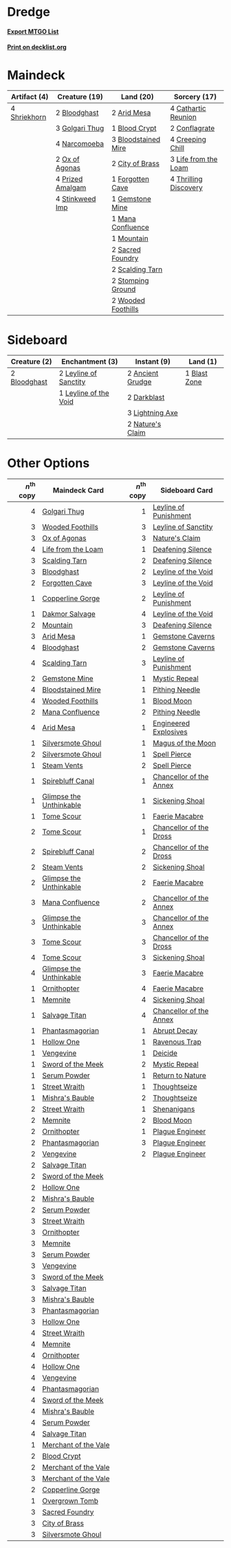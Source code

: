 # Dredge

#### [Export MTGO List](../collection/Dredge/Dredge.txt)
#### [Print on decklist.org](http://decklist.org/?deckmain=2%09Arid%20Mesa%0A1%09Blood%20Crypt%0A2%09Bloodghast%0A3%09Bloodstained%20Mire%0A4%09Cathartic%20Reunion%0A2%09City%20of%20Brass%0A2%09Conflagrate%0A4%09Creeping%20Chill%0A1%09Forgotten%20Cave%0A1%09Gemstone%20Mine%0A3%09Golgari%20Thug%0A3%09Life%20from%20the%20Loam%0A1%09Mana%20Confluence%0A1%09Mountain%0A4%09Narcomoeba%0A2%09Ox%20of%20Agonas%0A4%09Prized%20Amalgam%0A2%09Sacred%20Foundry%0A2%09Scalding%20Tarn%0A4%09Shriekhorn%0A4%09Stinkweed%20Imp%0A2%09Stomping%20Ground%0A4%09Thrilling%20Discovery%0A2%09Wooded%20Foothills&deckside=2%09Ancient%20Grudge%0A1%09Blast%20Zone%0A2%09Bloodghast%0A2%09Darkblast%0A2%09Leyline%20of%20Sanctity%0A1%09Leyline%20of%20the%20Void%0A3%09Lightning%20Axe%0A2%09Nature's%20Claim)
# Maindeck

|                                     Artifact (4)                                      |                                       Creature (19)                                       |                                          Land (20)                                           |                                          Sorcery (17)                                          |
|---------------------------------------------------------------------------------------|-------------------------------------------------------------------------------------------|----------------------------------------------------------------------------------------------|------------------------------------------------------------------------------------------------|
|4 [Shriekhorn](http://gatherer.wizards.com/Pages/Card/Details.aspx?multiverseid=213786)|2 [Bloodghast](http://gatherer.wizards.com/Pages/Card/Details.aspx?multiverseid=438648)    |2 [Arid Mesa](http://gatherer.wizards.com/Pages/Card/Details.aspx?multiverseid=405092)        |4 [Cathartic Reunion](http://gatherer.wizards.com/Pages/Card/Details.aspx?multiverseid=417682)  |
|                                                                                       |3 [Golgari Thug](http://gatherer.wizards.com/Pages/Card/Details.aspx?multiverseid=292953)  |1 [Blood Crypt](http://gatherer.wizards.com/Pages/Card/Details.aspx?multiverseid=97102)       |2 [Conflagrate](http://gatherer.wizards.com/Pages/Card/Details.aspx?multiverseid=114909)        |
|                                                                                       |4 [Narcomoeba](http://gatherer.wizards.com/Pages/Card/Details.aspx?multiverseid=136140)    |3 [Bloodstained Mire](http://gatherer.wizards.com/Pages/Card/Details.aspx?multiverseid=405094)|4 [Creeping Chill](http://gatherer.wizards.com/Pages/Card/Details.aspx?multiverseid=452816)     |
|                                                                                       |2 [Ox of Agonas](http://gatherer.wizards.com/Pages/Card/Details.aspx?multiverseid=476398)  |2 [City of Brass](http://gatherer.wizards.com/Pages/Card/Details.aspx?multiverseid=4178)      |3 [Life from the Loam](http://gatherer.wizards.com/Pages/Card/Details.aspx?multiverseid=338409) |
|                                                                                       |4 [Prized Amalgam](http://gatherer.wizards.com/Pages/Card/Details.aspx?multiverseid=410014)|1 [Forgotten Cave](http://gatherer.wizards.com/Pages/Card/Details.aspx?multiverseid=376344)   |4 [Thrilling Discovery](http://gatherer.wizards.com/Pages/Card/Details.aspx?multiverseid=513735)|
|                                                                                       |4 [Stinkweed Imp](http://gatherer.wizards.com/Pages/Card/Details.aspx?multiverseid=193870) |1 [Gemstone Mine](http://gatherer.wizards.com/Pages/Card/Details.aspx?multiverseid=109761)    |                                                                                                |
|                                                                                       |                                                                                           |1 [Mana Confluence](http://gatherer.wizards.com/Pages/Card/Details.aspx?multiverseid=409573)  |                                                                                                |
|                                                                                       |                                                                                           |1 [Mountain](http://gatherer.wizards.com/Pages/Card/Details.aspx?multiverseid=439859)         |                                                                                                |
|                                                                                       |                                                                                           |2 [Sacred Foundry](http://gatherer.wizards.com/Pages/Card/Details.aspx?multiverseid=405106)   |                                                                                                |
|                                                                                       |                                                                                           |2 [Scalding Tarn](http://gatherer.wizards.com/Pages/Card/Details.aspx?multiverseid=405107)    |                                                                                                |
|                                                                                       |                                                                                           |2 [Stomping Ground](http://gatherer.wizards.com/Pages/Card/Details.aspx?multiverseid=405110)  |                                                                                                |
|                                                                                       |                                                                                           |2 [Wooded Foothills](http://gatherer.wizards.com/Pages/Card/Details.aspx?multiverseid=405116) |                                                                                                |


# Sideboard

|                                     Creature (2)                                      |                                        Enchantment (3)                                         |                                        Instant (9)                                        |                                       Land (1)                                        |
|---------------------------------------------------------------------------------------|------------------------------------------------------------------------------------------------|-------------------------------------------------------------------------------------------|---------------------------------------------------------------------------------------|
|2 [Bloodghast](http://gatherer.wizards.com/Pages/Card/Details.aspx?multiverseid=438648)|2 [Leyline of Sanctity](http://gatherer.wizards.com/Pages/Card/Details.aspx?multiverseid=204993)|2 [Ancient Grudge](http://gatherer.wizards.com/Pages/Card/Details.aspx?multiverseid=235600)|1 [Blast Zone](http://gatherer.wizards.com/Pages/Card/Details.aspx?multiverseid=461171)|
|                                                                                       |1 [Leyline of the Void](http://gatherer.wizards.com/Pages/Card/Details.aspx?multiverseid=107682)|2 [Darkblast](http://gatherer.wizards.com/Pages/Card/Details.aspx?multiverseid=456055)     |                                                                                       |
|                                                                                       |                                                                                                |3 [Lightning Axe](http://gatherer.wizards.com/Pages/Card/Details.aspx?multiverseid=409925) |                                                                                       |
|                                                                                       |                                                                                                |2 [Nature's Claim](http://gatherer.wizards.com/Pages/Card/Details.aspx?multiverseid=382316)|                                                                                       |


# Other Options

|*n*<sup>th</sup> copy|                                          Maindeck Card                                           |*n*<sup>th</sup> copy|                                          Sideboard Card                                          |
|--------------------:|--------------------------------------------------------------------------------------------------|--------------------:|--------------------------------------------------------------------------------------------------|
|                    4|[Golgari Thug](http://gatherer.wizards.com/Pages/Card/Details.aspx?multiverseid=292953)           |                    1|[Leyline of Punishment](http://gatherer.wizards.com/Pages/Card/Details.aspx?multiverseid=205018)  |
|                    3|[Wooded Foothills](http://gatherer.wizards.com/Pages/Card/Details.aspx?multiverseid=405116)       |                    3|[Leyline of Sanctity](http://gatherer.wizards.com/Pages/Card/Details.aspx?multiverseid=204993)    |
|                    3|[Ox of Agonas](http://gatherer.wizards.com/Pages/Card/Details.aspx?multiverseid=476398)           |                    3|[Nature's Claim](http://gatherer.wizards.com/Pages/Card/Details.aspx?multiverseid=382316)         |
|                    4|[Life from the Loam](http://gatherer.wizards.com/Pages/Card/Details.aspx?multiverseid=338409)     |                    1|[Deafening Silence](http://gatherer.wizards.com/Pages/Card/Details.aspx?multiverseid=472972)      |
|                    3|[Scalding Tarn](http://gatherer.wizards.com/Pages/Card/Details.aspx?multiverseid=405107)          |                    2|[Deafening Silence](http://gatherer.wizards.com/Pages/Card/Details.aspx?multiverseid=472972)      |
|                    3|[Bloodghast](http://gatherer.wizards.com/Pages/Card/Details.aspx?multiverseid=438648)             |                    2|[Leyline of the Void](http://gatherer.wizards.com/Pages/Card/Details.aspx?multiverseid=107682)    |
|                    2|[Forgotten Cave](http://gatherer.wizards.com/Pages/Card/Details.aspx?multiverseid=376344)         |                    3|[Leyline of the Void](http://gatherer.wizards.com/Pages/Card/Details.aspx?multiverseid=107682)    |
|                    1|[Copperline Gorge](http://gatherer.wizards.com/Pages/Card/Details.aspx?multiverseid=209408)       |                    2|[Leyline of Punishment](http://gatherer.wizards.com/Pages/Card/Details.aspx?multiverseid=205018)  |
|                    1|[Dakmor Salvage](http://gatherer.wizards.com/Pages/Card/Details.aspx?multiverseid=292984)         |                    4|[Leyline of the Void](http://gatherer.wizards.com/Pages/Card/Details.aspx?multiverseid=107682)    |
|                    2|[Mountain](http://gatherer.wizards.com/Pages/Card/Details.aspx?multiverseid=439859)               |                    3|[Deafening Silence](http://gatherer.wizards.com/Pages/Card/Details.aspx?multiverseid=472972)      |
|                    3|[Arid Mesa](http://gatherer.wizards.com/Pages/Card/Details.aspx?multiverseid=405092)              |                    1|[Gemstone Caverns](http://gatherer.wizards.com/Pages/Card/Details.aspx?multiverseid=122094)       |
|                    4|[Bloodghast](http://gatherer.wizards.com/Pages/Card/Details.aspx?multiverseid=438648)             |                    2|[Gemstone Caverns](http://gatherer.wizards.com/Pages/Card/Details.aspx?multiverseid=122094)       |
|                    4|[Scalding Tarn](http://gatherer.wizards.com/Pages/Card/Details.aspx?multiverseid=405107)          |                    3|[Leyline of Punishment](http://gatherer.wizards.com/Pages/Card/Details.aspx?multiverseid=205018)  |
|                    2|[Gemstone Mine](http://gatherer.wizards.com/Pages/Card/Details.aspx?multiverseid=109761)          |                    1|[Mystic Repeal](http://gatherer.wizards.com/Pages/Card/Details.aspx?multiverseid=476431)          |
|                    4|[Bloodstained Mire](http://gatherer.wizards.com/Pages/Card/Details.aspx?multiverseid=405094)      |                    1|[Pithing Needle](http://gatherer.wizards.com/Pages/Card/Details.aspx?multiverseid=129526)         |
|                    4|[Wooded Foothills](http://gatherer.wizards.com/Pages/Card/Details.aspx?multiverseid=405116)       |                    1|[Blood Moon](http://gatherer.wizards.com/Pages/Card/Details.aspx?multiverseid=45386)              |
|                    2|[Mana Confluence](http://gatherer.wizards.com/Pages/Card/Details.aspx?multiverseid=409573)        |                    2|[Pithing Needle](http://gatherer.wizards.com/Pages/Card/Details.aspx?multiverseid=129526)         |
|                    4|[Arid Mesa](http://gatherer.wizards.com/Pages/Card/Details.aspx?multiverseid=405092)              |                    1|[Engineered Explosives](http://gatherer.wizards.com/Pages/Card/Details.aspx?multiverseid=50139)   |
|                    1|[Silversmote Ghoul](http://gatherer.wizards.com/Pages/Card/Details.aspx?multiverseid=485445)      |                    1|[Magus of the Moon](http://gatherer.wizards.com/Pages/Card/Details.aspx?multiverseid=136152)      |
|                    2|[Silversmote Ghoul](http://gatherer.wizards.com/Pages/Card/Details.aspx?multiverseid=485445)      |                    1|[Spell Pierce](http://gatherer.wizards.com/Pages/Card/Details.aspx?multiverseid=425876)           |
|                    1|[Steam Vents](http://gatherer.wizards.com/Pages/Card/Details.aspx?multiverseid=405109)            |                    2|[Spell Pierce](http://gatherer.wizards.com/Pages/Card/Details.aspx?multiverseid=425876)           |
|                    1|[Spirebluff Canal](http://gatherer.wizards.com/Pages/Card/Details.aspx?multiverseid=417822)       |                    1|[Chancellor of the Annex](http://gatherer.wizards.com/Pages/Card/Details.aspx?multiverseid=218083)|
|                    1|[Glimpse the Unthinkable](http://gatherer.wizards.com/Pages/Card/Details.aspx?multiverseid=455918)|                    1|[Sickening Shoal](http://gatherer.wizards.com/Pages/Card/Details.aspx?multiverseid=74127)         |
|                    1|[Tome Scour](http://gatherer.wizards.com/Pages/Card/Details.aspx?multiverseid=191598)             |                    1|[Faerie Macabre](http://gatherer.wizards.com/Pages/Card/Details.aspx?multiverseid=201822)         |
|                    2|[Tome Scour](http://gatherer.wizards.com/Pages/Card/Details.aspx?multiverseid=191598)             |                    1|[Chancellor of the Dross](http://gatherer.wizards.com/Pages/Card/Details.aspx?multiverseid=218020)|
|                    2|[Spirebluff Canal](http://gatherer.wizards.com/Pages/Card/Details.aspx?multiverseid=417822)       |                    2|[Chancellor of the Dross](http://gatherer.wizards.com/Pages/Card/Details.aspx?multiverseid=218020)|
|                    2|[Steam Vents](http://gatherer.wizards.com/Pages/Card/Details.aspx?multiverseid=405109)            |                    2|[Sickening Shoal](http://gatherer.wizards.com/Pages/Card/Details.aspx?multiverseid=74127)         |
|                    2|[Glimpse the Unthinkable](http://gatherer.wizards.com/Pages/Card/Details.aspx?multiverseid=455918)|                    2|[Faerie Macabre](http://gatherer.wizards.com/Pages/Card/Details.aspx?multiverseid=201822)         |
|                    3|[Mana Confluence](http://gatherer.wizards.com/Pages/Card/Details.aspx?multiverseid=409573)        |                    2|[Chancellor of the Annex](http://gatherer.wizards.com/Pages/Card/Details.aspx?multiverseid=218083)|
|                    3|[Glimpse the Unthinkable](http://gatherer.wizards.com/Pages/Card/Details.aspx?multiverseid=455918)|                    3|[Chancellor of the Annex](http://gatherer.wizards.com/Pages/Card/Details.aspx?multiverseid=218083)|
|                    3|[Tome Scour](http://gatherer.wizards.com/Pages/Card/Details.aspx?multiverseid=191598)             |                    3|[Chancellor of the Dross](http://gatherer.wizards.com/Pages/Card/Details.aspx?multiverseid=218020)|
|                    4|[Tome Scour](http://gatherer.wizards.com/Pages/Card/Details.aspx?multiverseid=191598)             |                    3|[Sickening Shoal](http://gatherer.wizards.com/Pages/Card/Details.aspx?multiverseid=74127)         |
|                    4|[Glimpse the Unthinkable](http://gatherer.wizards.com/Pages/Card/Details.aspx?multiverseid=455918)|                    3|[Faerie Macabre](http://gatherer.wizards.com/Pages/Card/Details.aspx?multiverseid=201822)         |
|                    1|[Ornithopter](http://gatherer.wizards.com/Pages/Card/Details.aspx?multiverseid=129665)            |                    4|[Faerie Macabre](http://gatherer.wizards.com/Pages/Card/Details.aspx?multiverseid=201822)         |
|                    1|[Memnite](http://gatherer.wizards.com/Pages/Card/Details.aspx?multiverseid=194078)                |                    4|[Sickening Shoal](http://gatherer.wizards.com/Pages/Card/Details.aspx?multiverseid=74127)         |
|                    1|[Salvage Titan](http://gatherer.wizards.com/Pages/Card/Details.aspx?multiverseid=174900)          |                    4|[Chancellor of the Annex](http://gatherer.wizards.com/Pages/Card/Details.aspx?multiverseid=218083)|
|                    1|[Phantasmagorian](http://gatherer.wizards.com/Pages/Card/Details.aspx?multiverseid=124472)        |                    1|[Abrupt Decay](http://gatherer.wizards.com/Pages/Card/Details.aspx?multiverseid=456061)           |
|                    1|[Hollow One](http://gatherer.wizards.com/Pages/Card/Details.aspx?multiverseid=430852)             |                    1|[Ravenous Trap](http://gatherer.wizards.com/Pages/Card/Details.aspx?multiverseid=197537)          |
|                    1|[Vengevine](http://gatherer.wizards.com/Pages/Card/Details.aspx?multiverseid=457124)              |                    1|[Deicide](http://gatherer.wizards.com/Pages/Card/Details.aspx?multiverseid=380395)                |
|                    1|[Sword of the Meek](http://gatherer.wizards.com/Pages/Card/Details.aspx?multiverseid=126215)      |                    2|[Mystic Repeal](http://gatherer.wizards.com/Pages/Card/Details.aspx?multiverseid=476431)          |
|                    1|[Serum Powder](http://gatherer.wizards.com/Pages/Card/Details.aspx?multiverseid=48920)            |                    1|[Return to Nature](http://gatherer.wizards.com/Pages/Card/Details.aspx?multiverseid=461102)       |
|                    1|[Street Wraith](http://gatherer.wizards.com/Pages/Card/Details.aspx?multiverseid=442097)          |                    1|[Thoughtseize](http://gatherer.wizards.com/Pages/Card/Details.aspx?multiverseid=438676)           |
|                    1|[Mishra's Bauble](http://gatherer.wizards.com/Pages/Card/Details.aspx?multiverseid=122122)        |                    2|[Thoughtseize](http://gatherer.wizards.com/Pages/Card/Details.aspx?multiverseid=438676)           |
|                    2|[Street Wraith](http://gatherer.wizards.com/Pages/Card/Details.aspx?multiverseid=442097)          |                    1|[Shenanigans](http://gatherer.wizards.com/Pages/Card/Details.aspx?multiverseid=464095)            |
|                    2|[Memnite](http://gatherer.wizards.com/Pages/Card/Details.aspx?multiverseid=194078)                |                    2|[Blood Moon](http://gatherer.wizards.com/Pages/Card/Details.aspx?multiverseid=45386)              |
|                    2|[Ornithopter](http://gatherer.wizards.com/Pages/Card/Details.aspx?multiverseid=129665)            |                    1|[Plague Engineer](http://gatherer.wizards.com/Pages/Card/Details.aspx?multiverseid=464049)        |
|                    2|[Phantasmagorian](http://gatherer.wizards.com/Pages/Card/Details.aspx?multiverseid=124472)        |                    3|[Plague Engineer](http://gatherer.wizards.com/Pages/Card/Details.aspx?multiverseid=464049)        |
|                    2|[Vengevine](http://gatherer.wizards.com/Pages/Card/Details.aspx?multiverseid=457124)              |                    2|[Plague Engineer](http://gatherer.wizards.com/Pages/Card/Details.aspx?multiverseid=464049)        |
|                    2|[Salvage Titan](http://gatherer.wizards.com/Pages/Card/Details.aspx?multiverseid=174900)          |                     |                                                                                                  |
|                    2|[Sword of the Meek](http://gatherer.wizards.com/Pages/Card/Details.aspx?multiverseid=126215)      |                     |                                                                                                  |
|                    2|[Hollow One](http://gatherer.wizards.com/Pages/Card/Details.aspx?multiverseid=430852)             |                     |                                                                                                  |
|                    2|[Mishra's Bauble](http://gatherer.wizards.com/Pages/Card/Details.aspx?multiverseid=122122)        |                     |                                                                                                  |
|                    2|[Serum Powder](http://gatherer.wizards.com/Pages/Card/Details.aspx?multiverseid=48920)            |                     |                                                                                                  |
|                    3|[Street Wraith](http://gatherer.wizards.com/Pages/Card/Details.aspx?multiverseid=442097)          |                     |                                                                                                  |
|                    3|[Ornithopter](http://gatherer.wizards.com/Pages/Card/Details.aspx?multiverseid=129665)            |                     |                                                                                                  |
|                    3|[Memnite](http://gatherer.wizards.com/Pages/Card/Details.aspx?multiverseid=194078)                |                     |                                                                                                  |
|                    3|[Serum Powder](http://gatherer.wizards.com/Pages/Card/Details.aspx?multiverseid=48920)            |                     |                                                                                                  |
|                    3|[Vengevine](http://gatherer.wizards.com/Pages/Card/Details.aspx?multiverseid=457124)              |                     |                                                                                                  |
|                    3|[Sword of the Meek](http://gatherer.wizards.com/Pages/Card/Details.aspx?multiverseid=126215)      |                     |                                                                                                  |
|                    3|[Salvage Titan](http://gatherer.wizards.com/Pages/Card/Details.aspx?multiverseid=174900)          |                     |                                                                                                  |
|                    3|[Mishra's Bauble](http://gatherer.wizards.com/Pages/Card/Details.aspx?multiverseid=122122)        |                     |                                                                                                  |
|                    3|[Phantasmagorian](http://gatherer.wizards.com/Pages/Card/Details.aspx?multiverseid=124472)        |                     |                                                                                                  |
|                    3|[Hollow One](http://gatherer.wizards.com/Pages/Card/Details.aspx?multiverseid=430852)             |                     |                                                                                                  |
|                    4|[Street Wraith](http://gatherer.wizards.com/Pages/Card/Details.aspx?multiverseid=442097)          |                     |                                                                                                  |
|                    4|[Memnite](http://gatherer.wizards.com/Pages/Card/Details.aspx?multiverseid=194078)                |                     |                                                                                                  |
|                    4|[Ornithopter](http://gatherer.wizards.com/Pages/Card/Details.aspx?multiverseid=129665)            |                     |                                                                                                  |
|                    4|[Hollow One](http://gatherer.wizards.com/Pages/Card/Details.aspx?multiverseid=430852)             |                     |                                                                                                  |
|                    4|[Vengevine](http://gatherer.wizards.com/Pages/Card/Details.aspx?multiverseid=457124)              |                     |                                                                                                  |
|                    4|[Phantasmagorian](http://gatherer.wizards.com/Pages/Card/Details.aspx?multiverseid=124472)        |                     |                                                                                                  |
|                    4|[Sword of the Meek](http://gatherer.wizards.com/Pages/Card/Details.aspx?multiverseid=126215)      |                     |                                                                                                  |
|                    4|[Mishra's Bauble](http://gatherer.wizards.com/Pages/Card/Details.aspx?multiverseid=122122)        |                     |                                                                                                  |
|                    4|[Serum Powder](http://gatherer.wizards.com/Pages/Card/Details.aspx?multiverseid=48920)            |                     |                                                                                                  |
|                    4|[Salvage Titan](http://gatherer.wizards.com/Pages/Card/Details.aspx?multiverseid=174900)          |                     |                                                                                                  |
|                    1|[Merchant of the Vale](http://gatherer.wizards.com/Pages/Card/Details.aspx?multiverseid=473093)   |                     |                                                                                                  |
|                    2|[Blood Crypt](http://gatherer.wizards.com/Pages/Card/Details.aspx?multiverseid=97102)             |                     |                                                                                                  |
|                    2|[Merchant of the Vale](http://gatherer.wizards.com/Pages/Card/Details.aspx?multiverseid=473093)   |                     |                                                                                                  |
|                    3|[Merchant of the Vale](http://gatherer.wizards.com/Pages/Card/Details.aspx?multiverseid=473093)   |                     |                                                                                                  |
|                    2|[Copperline Gorge](http://gatherer.wizards.com/Pages/Card/Details.aspx?multiverseid=209408)       |                     |                                                                                                  |
|                    1|[Overgrown Tomb](http://gatherer.wizards.com/Pages/Card/Details.aspx?multiverseid=405103)         |                     |                                                                                                  |
|                    3|[Sacred Foundry](http://gatherer.wizards.com/Pages/Card/Details.aspx?multiverseid=405106)         |                     |                                                                                                  |
|                    3|[City of Brass](http://gatherer.wizards.com/Pages/Card/Details.aspx?multiverseid=4178)            |                     |                                                                                                  |
|                    3|[Silversmote Ghoul](http://gatherer.wizards.com/Pages/Card/Details.aspx?multiverseid=485445)      |                     |                                                                                                  |

